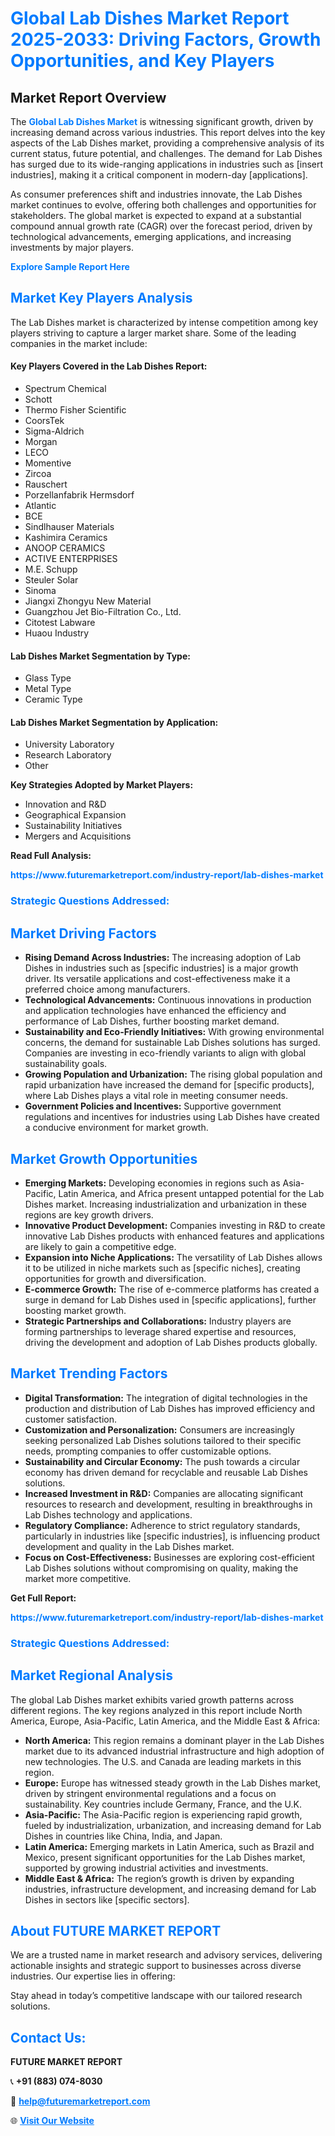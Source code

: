 <h1 style="color: #007BFF;">Global Lab Dishes Market Report 2025-2033: Driving Factors, Growth Opportunities, and Key Players</h1>

<section id="overview">
<h2>Market Report Overview</h2>
<p>The <a href="https://www.futuremarketreport.com/industry-report/lab-dishes-market" style="color: #007BFF; text-decoration: none;"><strong>Global Lab Dishes Market</strong></a> is witnessing significant growth, driven by increasing demand across various industries. This report delves into the key aspects of the Lab Dishes market, providing a comprehensive analysis of its current status, future potential, and challenges. The demand for Lab Dishes has surged due to its wide-ranging applications in industries such as [insert industries], making it a critical component in modern-day [applications].</p>
<p>As consumer preferences shift and industries innovate, the Lab Dishes market continues to evolve, offering both challenges and opportunities for stakeholders. The global market is expected to expand at a substantial compound annual growth rate (CAGR) over the forecast period, driven by technological advancements, emerging applications, and increasing investments by major players.</p>
</section>

<section id="overview">
<p><a href="https://www.futuremarketreport.com/request-sample/reportId=59370" style="color: #007BFF; text-decoration: none;"><strong>Explore Sample Report Here</strong></a></p>
</section>

<section id="key-players">
<h2 style="color: #007BFF;">Market Key Players Analysis</h2>
<p>The Lab Dishes market is characterized by intense competition among key players striving to capture a larger market share. Some of the leading companies in the market include:</p>
<h4>Key Players Covered in the Lab Dishes Report:</h4>
<ul><li>Spectrum Chemical</li><li>Schott</li><li>Thermo Fisher Scientific</li><li>CoorsTek</li><li>Sigma-Aldrich</li><li>Morgan</li><li>LECO</li><li>Momentive</li><li>Zircoa</li><li>Rauschert</li><li>Porzellanfabrik Hermsdorf</li><li>Atlantic</li><li>BCE</li><li>Sindlhauser Materials</li><li>Kashimira Ceramics</li><li>ANOOP CERAMICS</li><li>ACTIVE ENTERPRISES</li><li>M.E. Schupp</li><li>Steuler Solar</li><li>Sinoma</li><li>Jiangxi Zhongyu New Material</li><li>Guangzhou Jet Bio-Filtration Co., Ltd.</li><li>Citotest Labware</li><li>Huaou Industry</li></ul>
<h4>Lab Dishes Market Segmentation by Type:</h4>
<ul><li>Glass Type</li><li>Metal Type</li><li>Ceramic Type</li></ul>

<h4>Lab Dishes Market Segmentation by Application:</h4>
<ul><li>University Laboratory</li><li>Research Laboratory</li><li>Other</li></ul>
<p><strong>Key Strategies Adopted by Market Players:</strong></p>
<ul>
<li>Innovation and R&D</li>
<li>Geographical Expansion</li>
<li>Sustainability Initiatives</li>
<li>Mergers and Acquisitions</li>
</ul>
</section>

<section>
<p><strong>Read Full Analysis: </strong></p><a href="https://www.futuremarketreport.com/industry-report/lab-dishes-market" style="color: #007BFF; text-decoration: none;"><strong>https://www.futuremarketreport.com/industry-report/lab-dishes-market</strong></a>
<h3 style="color: #007BFF;">Strategic Questions Addressed:</h3>
</section>

<section id="driving-factors">
<h2 style="color: #007BFF;">Market Driving Factors</h2>
<ul>
<li><strong>Rising Demand Across Industries:</strong> The increasing adoption of Lab Dishes in industries such as [specific industries] is a major growth driver. Its versatile applications and cost-effectiveness make it a preferred choice among manufacturers.</li>
<li><strong>Technological Advancements:</strong> Continuous innovations in production and application technologies have enhanced the efficiency and performance of Lab Dishes, further boosting market demand.</li>
<li><strong>Sustainability and Eco-Friendly Initiatives:</strong> With growing environmental concerns, the demand for sustainable Lab Dishes solutions has surged. Companies are investing in eco-friendly variants to align with global sustainability goals.</li>
<li><strong>Growing Population and Urbanization:</strong> The rising global population and rapid urbanization have increased the demand for [specific products], where Lab Dishes plays a vital role in meeting consumer needs.</li>
<li><strong>Government Policies and Incentives:</strong> Supportive government regulations and incentives for industries using Lab Dishes have created a conducive environment for market growth.</li>
</ul>
</section>

<section id="growth-opportunities">
<h2 style="color: #007BFF;">Market Growth Opportunities</h2>
<ul>
<li><strong>Emerging Markets:</strong> Developing economies in regions such as Asia-Pacific, Latin America, and Africa present untapped potential for the Lab Dishes market. Increasing industrialization and urbanization in these regions are key growth drivers.</li>
<li><strong>Innovative Product Development:</strong> Companies investing in R&D to create innovative Lab Dishes products with enhanced features and applications are likely to gain a competitive edge.</li>
<li><strong>Expansion into Niche Applications:</strong> The versatility of Lab Dishes allows it to be utilized in niche markets such as [specific niches], creating opportunities for growth and diversification.</li>
<li><strong>E-commerce Growth:</strong> The rise of e-commerce platforms has created a surge in demand for Lab Dishes used in [specific applications], further boosting market growth.</li>
<li><strong>Strategic Partnerships and Collaborations:</strong> Industry players are forming partnerships to leverage shared expertise and resources, driving the development and adoption of Lab Dishes products globally.</li>
</ul>
</section>

<section id="trending-factors">
<h2 style="color: #007BFF;">Market Trending Factors</h2>
<ul>
<li><strong>Digital Transformation:</strong> The integration of digital technologies in the production and distribution of Lab Dishes has improved efficiency and customer satisfaction.</li>
<li><strong>Customization and Personalization:</strong> Consumers are increasingly seeking personalized Lab Dishes solutions tailored to their specific needs, prompting companies to offer customizable options.</li>
<li><strong>Sustainability and Circular Economy:</strong> The push towards a circular economy has driven demand for recyclable and reusable Lab Dishes solutions.</li>
<li><strong>Increased Investment in R&D:</strong> Companies are allocating significant resources to research and development, resulting in breakthroughs in Lab Dishes technology and applications.</li>
<li><strong>Regulatory Compliance:</strong> Adherence to strict regulatory standards, particularly in industries like [specific industries], is influencing product development and quality in the Lab Dishes market.</li>
<li><strong>Focus on Cost-Effectiveness:</strong> Businesses are exploring cost-efficient Lab Dishes solutions without compromising on quality, making the market more competitive.</li>
</ul>
</section>

<section>
<p><strong>Get Full Report: </strong></p><a href="https://www.futuremarketreport.com/industry-report/lab-dishes-market" style="color: #007BFF; text-decoration: none;"><strong>https://www.futuremarketreport.com/industry-report/lab-dishes-market</strong></a>
<h3 style="color: #007BFF;">Strategic Questions Addressed:</h3>
</section>


<section id="regional-analysis">
<h2 style="color: #007BFF;">Market Regional Analysis</h2>
<p>The global Lab Dishes market exhibits varied growth patterns across different regions. The key regions analyzed in this report include North America, Europe, Asia-Pacific, Latin America, and the Middle East & Africa:</p>
<ul>
<li><strong>North America:</strong> This region remains a dominant player in the Lab Dishes market due to its advanced industrial infrastructure and high adoption of new technologies. The U.S. and Canada are leading markets in this region.</li>
<li><strong>Europe:</strong> Europe has witnessed steady growth in the Lab Dishes market, driven by stringent environmental regulations and a focus on sustainability. Key countries include Germany, France, and the U.K.</li>
<li><strong>Asia-Pacific:</strong> The Asia-Pacific region is experiencing rapid growth, fueled by industrialization, urbanization, and increasing demand for Lab Dishes in countries like China, India, and Japan.</li>
<li><strong>Latin America:</strong> Emerging markets in Latin America, such as Brazil and Mexico, present significant opportunities for the Lab Dishes market, supported by growing industrial activities and investments.</li>
<li><strong>Middle East & Africa:</strong> The region’s growth is driven by expanding industries, infrastructure development, and increasing demand for Lab Dishes in sectors like [specific sectors].</li>
</ul>
</section>

<footer>
<h2 style="color: #007BFF;">About FUTURE MARKET REPORT</h2>
<p>We are a trusted name in market research and advisory services, delivering actionable insights and strategic support to businesses across diverse industries. Our expertise lies in offering:</p>

<p>Stay ahead in today’s competitive landscape with our tailored research solutions.</p>

<h2 style="color: #007BFF;">Contact Us:</h2>
<p><strong>FUTURE MARKET REPORT</strong></p>
<p>📞 <strong>+91 (883) 074-8030</strong></p>
<p>📧 <strong><a href="mailto:help@futuremarketreport.com" style="color: #007BFF;">help@futuremarketreport.com</a></strong></p>
<p>🌐 <strong><a href="https://www.futuremarketreport.com/" style="color: #007BFF;">Visit Our Website</a></strong></p>
</footer>
